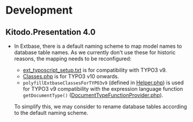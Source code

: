 # Development

## Kitodo.Presentation 4.0

- In Extbase, there is a default naming scheme to map model names to database
  table names. As we currently don't use these for historic reasons, the mapping
  needs to be reconfigured:

  - [ext_typoscript_setup.txt](ext_typoscript_setup.txt) is for compatibility
    with TYPO3 v9.
  - [Classes.php](Configuration/Extbase/Persistence/Classes.php) is for TYPO3
    v10 onwards.
  - `polyfillExtbaseClassesForTYPO3v9` (defined in [Helper.php](Classes/Common/Helper.php))
    is used for TYPO3 v9 compatibility with the expression language function
    `getDocumentType()` ([DocumentTypeFunctionProvider.php](Classes/ExpressionLanguage/DocumentTypeFunctionProvider.php)).

  To simplify this, we may consider to rename database tables according to the
  default naming scheme.
